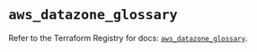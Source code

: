 # `aws_datazone_glossary`

Refer to the Terraform Registry for docs: [`aws_datazone_glossary`](https://registry.terraform.io/providers/hashicorp/aws/6.7.0/docs/resources/datazone_glossary).
